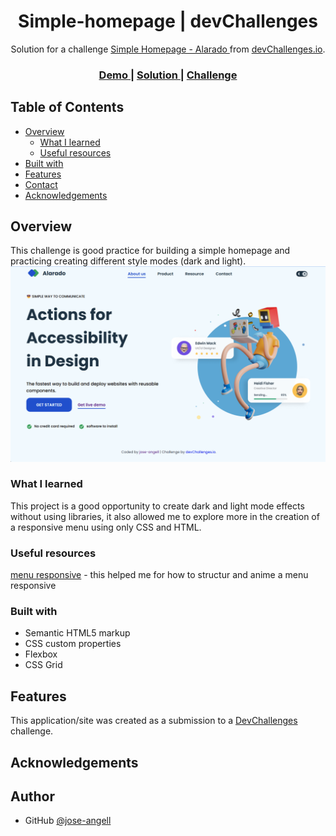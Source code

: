 <!-- Please update value in the {}  -->

<h1 align="center">Simple-homepage | devChallenges</h1>

<div align="center">
   Solution for a challenge <a href="https://devchallenges.io/challenge/simple-hompage-alarado" target="_blank">Simple Homepage - Alarado </a> from <a href="http://devchallenges.io" target="_blank">devChallenges.io</a>.
</div>

<div align="center">
  <h3>
    <a href="https://jose-angell.github.io/Simple-Homepage/">
      Demo
    </a>
    <span> | </span>
    <a href="https://github.com/jose-angell/Simple-Homepage">
      Solution
    </a>
    <span> | </span>
    <a href="https://devchallenges.io/challenge/simple-hompage-alarado">
      Challenge
    </a>
  </h3>
</div>

<!-- TABLE OF CONTENTS -->

## Table of Contents

- [Overview](#overview)
  - [What I learned](#what-i-learned)
  - [Useful resources](#useful-resources)
- [Built with](#built-with)
- [Features](#features)
- [Contact](#contact)
- [Acknowledgements](#acknowledgements)

<!-- OVERVIEW -->

## Overview
This challenge is good practice for building a simple homepage and practicing creating different style modes (dark and light).
![screenshot](screenshot.png)

<!--
Introduce your projects by taking a screenshot or a gif. Try to tell visitors a story about your project by answering:

- What have you learned/improved?
- Your wisdom? :)
-->

### What I learned
This project is a good opportunity to create dark and light mode effects without using libraries, it also allowed me to explore more in the creation of a responsive menu using only CSS and HTML.
<!-- Use this section to recap over some of your major learnings while working through this project. Writing these out and providing code samples of areas you want to highlight is a great way to reinforce your own knowledge. -->

### Useful resources

<!--
- [Example resource 1](https://www.example.com) - This helped me for XYZ reason. I really liked this pattern and will use it going forward.
- [Example resource 2](https://www.example.com) - This is an amazing article which helped me finally understand XYZ. I'd recommend it to anyone still learning this concept.
-->
[menu responsive](https://platzi.com/blog/7-pasos-para-crear-un-menu-responsivo-con-css/) - this helped me for how to structur and anime a menu responsive
### Built with

<!-- This section should list any major frameworks that you built your project using. Here are a few examples.-->

- Semantic HTML5 markup
- CSS custom properties
- Flexbox
- CSS Grid


## Features

<!-- List the features of your application or follow the template. Don't share the figma file here :) -->

This application/site was created as a submission to a [DevChallenges](https://devchallenges.io/challenges-dashboard) challenge.

## Acknowledgements

<!-- This section should list any articles or add-ons/plugins that helps you to complete the project. This is optional but it will help you in the future. For exmpale -->

## Author


- GitHub [@jose-angell](https://github.com/jose-angell)
